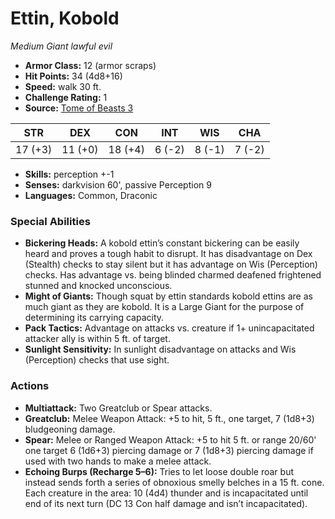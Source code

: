 # Ettin, Kobold

*Medium* *Giant* *lawful evil*

- **Armor Class:** 12 (armor scraps)
- **Hit Points:** 34 (4d8+16)
- **Speed:** walk 30 ft.
- **Challenge Rating:** 1
- **Source:** [Tome of Beasts 3](https://koboldpress.com/kpstore/product/tome-of-beasts-2-for-5th-edition/)

| STR | DEX | CON | INT | WIS | CHA |
| --- | --- | --- | --- | --- | --- |
| 17 (+3) | 11 (+0) | 18 (+4) | 6 (-2) | 8 (-1) | 7 (-2) |

- **Skills:** perception +-1
- **Senses:** darkvision 60', passive Perception 9
- **Languages:** Common, Draconic
### Special Abilities
- **Bickering Heads:** A kobold ettin’s constant bickering can be easily heard and proves a tough habit to disrupt. It has disadvantage on Dex (Stealth) checks to stay silent but it has advantage on Wis (Perception) checks. Has advantage vs. being blinded charmed deafened frightened stunned and knocked unconscious.
- **Might of Giants:** Though squat by ettin standards kobold ettins are as much giant as they are kobold. It is a Large Giant for the purpose of determining its carrying capacity.
- **Pack Tactics:** Advantage on attacks vs. creature if 1+ unincapacitated attacker ally is within 5 ft. of target.
- **Sunlight Sensitivity:** In sunlight disadvantage on attacks and Wis (Perception) checks that use sight.
### Actions
- **Multiattack:** Two Greatclub or Spear attacks.
- **Greatclub:** Melee Weapon Attack: +5 to hit, 5 ft., one target, 7 (1d8+3) bludgeoning damage.
- **Spear:** Melee or Ranged Weapon Attack: +5 to hit 5 ft. or range 20/60' one target 6 (1d6+3) piercing damage or 7 (1d8+3) piercing damage if used with two hands to make a melee attack.
- **Echoing Burps (Recharge 5–6):** Tries to let loose double roar but instead sends forth a series of obnoxious smelly belches in a 15 ft. cone. Each creature in the area: 10 (4d4) thunder and is incapacitated until end of its next turn (DC 13 Con half damage and isn’t incapacitated).
